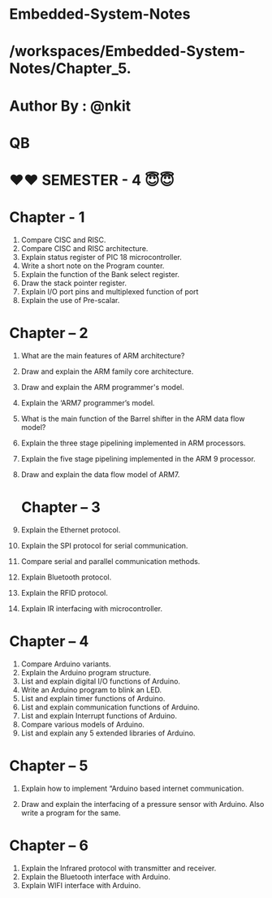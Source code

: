 # Embedded-System-Notes
# /workspaces/Embedded-System-Notes/Chapter_5.
# Author By : @nkit 
# QB 
                  
#                                      ❤❤ SEMESTER - 4 😇😇
                                     
#                                           Chapter - 1


1.	Compare CISC and RISC.
2.	Compare CISC and RISC architecture.
3.	Explain status register of PIC 18 microcontroller.
4.	Write a short note on the Program counter.
5.	Explain the function of the Bank select register.
6.	Draw the stack pointer register.
7.	Explain I/O port pins and multiplexed function of port 
8.	Explain the use of Pre-scalar.


   #                                       Chapter – 2


1.	What are the main features of ARM architecture?
2.	Draw and explain the ARM family core architecture.
3.	Draw and explain the ARM programmer's model.
4.	Explain the ‘ARM7 programmer’s model.
5.	What is the main function of the Barrel shifter in the     ARM data flow model?
6.	Explain the three stage pipelining implemented in ARM processors.
7.	Explain the five stage pipelining implemented in the ARM 9 processor.
8.	Draw and explain the data flow model of ARM7.



    #                                  Chapter – 3
  

1.	Explain the Ethernet protocol.
2.	Explain the SPI protocol for serial communication.
3.	Compare serial and parallel communication methods.
4.	Explain Bluetooth protocol.
5.	Explain the RFID protocol.
6.	Explain IR interfacing with microcontroller.


   #                                      Chapter – 4


1.	Compare Arduino variants.
2.	Explain the Arduino program structure.
3.	List and explain digital I/O functions of Arduino.
4.	Write an Arduino program to blink an LED.
5.	List and explain timer functions of Arduino.
6.	List and explain communication functions of Arduino.
7.	List and explain Interrupt functions of Arduino.
8.	Compare various models of Arduino.
9.	List and explain any 5 extended libraries of Arduino.


 #                                       Chapter – 5


1.	Explain how to implement “Arduino based internet communication.

   
3.	Draw and explain the interfacing of a pressure sensor with Arduino. Also write a program for the same.


  #                                      Chapter – 6


1.	Explain the Infrared protocol with transmitter and receiver.
2.	Explain the Bluetooth interface with Arduino.
3.	Explain WIFI interface with Arduino.



